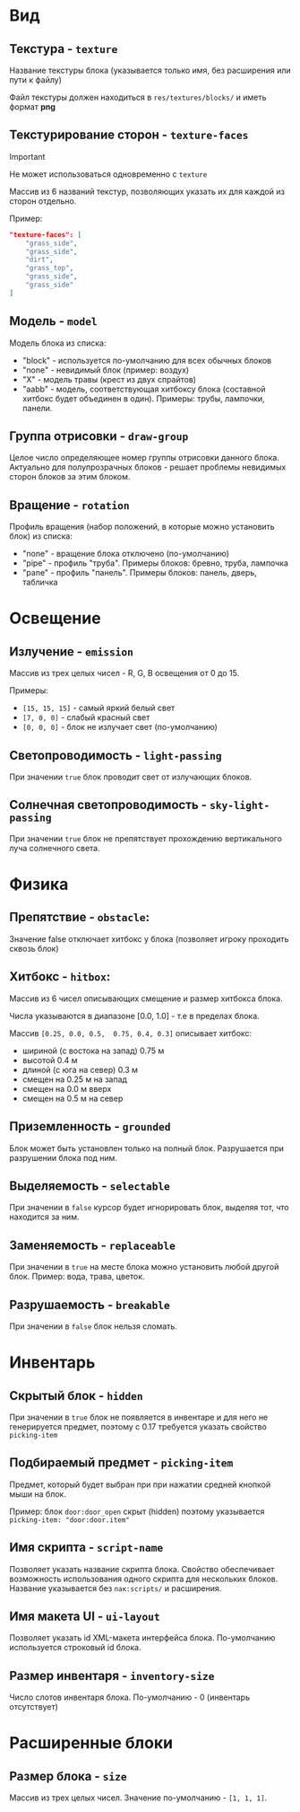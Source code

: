 # Вид

## Текстура - `texture`

Название текстуры блока (указывается только имя, без расширения или пути к файлу)

Файл текстуры должен находиться в `res/textures/blocks/` и иметь формат **png**

## Текстурирование сторон - `texture-faces`

>[!IMPORTANT]
> Не может использоваться одновременно с `texture`

Массив из 6 названий текстур, позволяющих указать их для каждой из сторон отдельно.

Пример: 
```json
"texture-faces": [
    "grass_side",
    "grass_side",
    "dirt",
    "grass_top",
    "grass_side",
    "grass_side"
]
```

## Модель - `model`

Модель блока из списка:
- "block" - используется по-умолчанию для всех обычных блоков
- "none" - невидимый блок (пример: воздух)
- "X" - модель травы (крест из двух спрайтов)
- "aabb" - модель, соответствующая хитбоксу блока (составной хитбокс будет объединен в один). Примеры: трубы, лампочки, панели.

## Группа отрисовки - `draw-group`

Целое число определяющее номер группы отрисовки данного блока. 
Актуально для полупрозрачных блоков - решает проблемы невидимых сторон блоков за этим блоком.

## Вращение - `rotation`

Профиль вращения (набор положений, в которые можно установить блок) из списка:

- "none" - вращение блока отключено (по-умолчанию)
- "pipe" - профиль "труба". Примеры блоков: бревно, труба, лампочка
- "pane" - профиль "панель". Примеры блоков: панель, дверь, табличка

# Освещение

## Излучение - `emission`

Массив из трех целых чисел - R, G, B освещения от 0 до 15.

Примеры:

- `[15, 15, 15]` - самый яркий белый свет
- `[7, 0, 0]` - слабый красный свет
- `[0, 0, 0]` - блок не излучает свет (по-умолчанию)


## Светопроводимость - `light-passing`

При значении `true` блок проводит свет от излучающих блоков.

## Солнечная светопроводимость - `sky-light-passing`

При значении `true` блок не препятствует прохождению вертикального луча солнечного света.

# Физика

## Препятствие - `obstacle`:

Значение false отключает хитбокс у блока (позволяет игроку проходить сквозь блок)

## Хитбокс - `hitbox`:

Массив из 6 чисел описывающих смещение и размер хитбокса блока.

Числа указываются в диапазоне [0.0, 1.0] - т.е в пределах блока.

Массив `[0.25, 0.0, 0.5,  0.75, 0.4, 0.3]` описывает хитбокс: 
- шириной (с востока на запад) 0.75 м
- высотой 0.4 м
- длиной (с юга на север) 0.3 м
- смещен на 0.25 м на запад
- смещен на 0.0 м вверх
- смещен на 0.5 м на север

## Приземленность - `grounded`

Блок может быть установлен только на полный блок.
Разрушается при разрушении блока под ним.

## Выделяемость - `selectable`

При значении в `false` курсор будет игнорировать блок, выделяя тот, что находится за ним.

## Заменяемость - `replaceable`

При значении в `true` на месте блока можно установить любой другой блок. Пример: вода, трава, цветок.

## Разрушаемость - `breakable`

При значении в `false` блок нельзя сломать.

# Инвентарь

## Скрытый блок - `hidden`

При значении в `true` блок не появляется в инвентаре и для него не генерируется предмет, поэтому c 0.17 требуется указать свойство `picking-item`

## Подбираемый предмет - `picking-item`

Предмет, который будет выбран при при нажатии средней кнопкой мыши на блок.

Пример: блок `door:door_open` скрыт (hidden) поэтому указывается `picking-item: "door:door.item"`

## Имя скрипта - `script-name`

Позволяет указать название скрипта блока. Свойство обеспечивает возможность использования одного скрипта для нескольких блоков.
Название указывается без `пак:scripts/` и расширения.

## Имя макета UI - `ui-layout`

Позволяет указать id XML-макета интерфейса блока. По-умолчанию используется строковый id блока.

## Размер инвентаря - `inventory-size`

Число слотов инвентаря блока. По-умолчанию - 0 (инвентарь отсутствует)

# Расширенные блоки

## Размер блока - `size`

Массив из трех целых чисел. Значение по-умолчанию - `[1, 1, 1]`.
